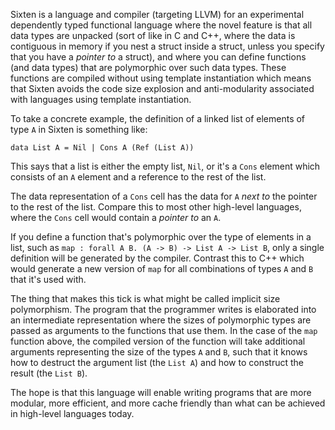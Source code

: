 Sixten is a language and compiler (targeting LLVM) for an experimental
dependently typed functional language where the novel feature is that all data
types are unpacked (sort of like in C and C++, where the data is contiguous in
memory if you nest a struct inside a struct, unless you specify that you have a
_pointer to_ a struct), and where you can define functions (and data types)
that are polymorphic over such data types.  These functions are compiled
without using template instantiation which means that Sixten avoids the code
size explosion and anti-modularity associated with languages using template
instantiation.

To take a concrete example, the definition of a linked list of elements of type
`A` in Sixten is something like:

```
data List A = Nil | Cons A (Ref (List A))
```

This says that a list is either the empty list, `Nil`, or it's a `Cons` element
which consists of an `A` element and a reference to the rest of the list.

The data representation of a `Cons` cell has the data for `A` _next to_ the
pointer to the rest of the list. Compare this to most other high-level
languages, where the `Cons` cell would contain a _pointer to_ an `A`.

If you define a function that's polymorphic over the type of elements in a
list, such as `map : forall A B. (A -> B) -> List A -> List B`, only a single
definition will be generated by the compiler. Contrast this to C++ which would
generate a new version of `map` for all combinations of types `A` and `B` that
it's used with.

The thing that makes this tick is what might be called implicit size
polymorphism.  The program that the programmer writes is elaborated into an
intermediate representation where the sizes of polymorphic types are passed as
arguments to the functions that use them. In the case of the `map` function
above, the compiled version of the function will take additional arguments
representing the size of the types `A` and `B`, such that it knows how to
destruct the argument list (the `List A`) and how to construct the result (the
`List B`).

The hope is that this language will enable writing programs that are more
modular, more efficient, and more cache friendly than what can be achieved in
high-level languages today.
